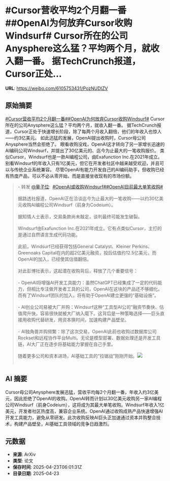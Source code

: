 # #Cursor营收平均2个月翻一番##OpenAI为何放弃Cursor收购Windsurf# Cursor所在的公司Anysphere这么猛？平均两个月，就收入翻一番。 据TechCrunch报道，Cursor正处...

**URL**: https://weibo.com/6105753431/PozNUDIZV

## 原始摘要

<a href="https://m.weibo.cn/search?containerid=231522type%3D1%26t%3D10%26q%3D%23Cursor%E8%90%A5%E6%94%B6%E5%B9%B3%E5%9D%872%E4%B8%AA%E6%9C%88%E7%BF%BB%E4%B8%80%E7%95%AA%23&amp;extparam=%23Cursor%E8%90%A5%E6%94%B6%E5%B9%B3%E5%9D%872%E4%B8%AA%E6%9C%88%E7%BF%BB%E4%B8%80%E7%95%AA%23" data-hide=""><span class="surl-text">#Cursor营收平均2个月翻一番#</span></a><a href="https://m.weibo.cn/search?containerid=231522type%3D1%26t%3D10%26q%3D%23OpenAI%E4%B8%BA%E4%BD%95%E6%94%BE%E5%BC%83Cursor%E6%94%B6%E8%B4%ADWindsurf%23&amp;extparam=%23OpenAI%E4%B8%BA%E4%BD%95%E6%94%BE%E5%BC%83Cursor%E6%94%B6%E8%B4%ADWindsurf%23" data-hide=""><span class="surl-text">#OpenAI为何放弃Cursor收购Windsurf#</span></a>  Cursor所在的公司Anysphere这么猛？平均两个月，就收入翻一番。  据TechCrunch报道，Cursor正处于快速增长阶段，除了每两个月收入翻倍，他们的年收入也惊人——约3亿美元。  如此迅猛的发展，OpenAI提出收购时，Cursor母公司Anysphere当然会拒绝了。  眼看收购没戏，OpenAI这才转向了另一家增长迅速的AI编码公司Windsurf，并提出了30亿美元的、迄今为止最大的一笔收购报价。  类似Cursor，Windsurf也是一款AI编程公司，由Exafunction Inc.在2021年成立。  别看Windsurf的年收入只有1亿美元，但它在开发者社区中越来越受欢迎，并且可以与传统企业系统兼容。  尽管OpenAI有能力开发自己的AI编码助手，但收购已经有热度产品，可以不必从零开始，而是直接坐收现有的市场份额。<br><blockquote> - 转发 <a href="https://weibo.com/6105753431" target="_blank">@量子位</a>: <a href="https://m.weibo.cn/search?containerid=231522type%3D1%26t%3D10%26q%3D%23OpenAI%E6%88%96%E6%94%B6%E8%B4%ADWindsurf%23&amp;extparam=%23OpenAI%E6%88%96%E6%94%B6%E8%B4%ADWindsurf%23" data-hide=""><span class="surl-text">#OpenAI或收购Windsurf#</span></a><a href="https://m.weibo.cn/search?containerid=231522type%3D1%26t%3D10%26q%3D%23OpenAI%E7%9B%AE%E5%89%8D%E6%9C%80%E5%A4%A7%E5%8D%95%E7%AC%94%E6%94%B6%E8%B4%AD%23&amp;extparam=%23OpenAI%E7%9B%AE%E5%89%8D%E6%9C%80%E5%A4%A7%E5%8D%95%E7%AC%94%E6%94%B6%E8%B4%AD%23" data-hide=""><span class="surl-text">#OpenAI目前最大单笔收购#</span></a><br><br>据路透社报道，OpenAI正在洽谈迄今为止最大的一笔收购——以约30亿美元收购AI编程公司Windsurf（前身为Codeium）。<br><br>据知情人士表示，交易条款尚未敲定，谈判最终可能发生破裂。<br><br>Windsurf由Exafunction Inc.在2021年成立。它有点类似Cursor，主打的是通过自然语言生成代码功能。<br><br>此前，Windsurf已经获得包括General Catalyst、Kleiner Perkins、Greenoaks Capital在内的超2亿美元融资，投后估值约12.5亿美元，而OpenAI的加入，已经使其估值翻倍。<br><br>对此彭博社表示，这起潜在收购背后，释放了几个重要信号：<br><br>- OpenAI将增强AI开发工具能力：虽然ChatGPT已经集成了一定的代码能力，但相比专注做开发者工具的公司，OpenAI在这块的产品还不够细化。而有了Windsurf团队的加入，将有助于OpenAI建立更强的“基础设施”。<br><br>- AI创业公司易被大厂并购：Windsurf这种“工具型AI公司”融资节奏快、估值爬升快，容易很快就被大厂纳入麾下。这背后是一种策略选择——巨头直接用收购代替研发，用资本换时间，加速构建产品壁垒。<br><br>- AI独角兽并购频繁：除了这次交易，OpenAI此前也收购过数据库公司Rockset和远程协作平台Multi。无论是模型部署、数据处理还是开发工具链，AI大厂正在逐步将基础能力掌握在自己手里。<br><br>随着更多公司和资本进场，AI基础工具的“拉锯战”刚刚开始。<img style="" src="https://tvax2.sinaimg.cn/large/006Fd7o3gy1i0jrneskooj30zk0np124.jpg" referrerpolicy="no-referrer"><br><br></blockquote>

## AI 摘要

Cursor母公司Anysphere发展迅猛，营收平均每2个月翻一番，年收入约3亿美元，因此拒绝了OpenAI的收购。OpenAI转而计划以30亿美元收购另一家AI编程公司Windsurf（前身Codeium），这将成为其最大单笔收购。Windsurf年收入1亿美元，开发者社区热度高，兼容企业系统。OpenAI通过收购成熟产品快速增强AI开发工具能力，避免从零研发。此次收购反映AI巨头正加速通过资本并购整合技术，构建产品壁垒，AI基础工具领域的竞争日趋激烈。

## 元数据

- **来源**: ArXiv
- **类型**: 论文
- **保存时间**: 2025-04-23T06:01:31Z
- **目录日期**: 2025-04-23

